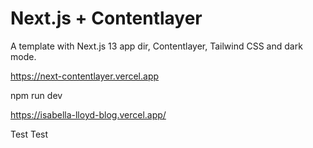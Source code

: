 # Next.js + Contentlayer

A template with Next.js 13 app dir, Contentlayer, Tailwind CSS and dark mode.

https://next-contentlayer.vercel.app

npm run dev

https://isabella-lloyd-blog.vercel.app/


Test
Test